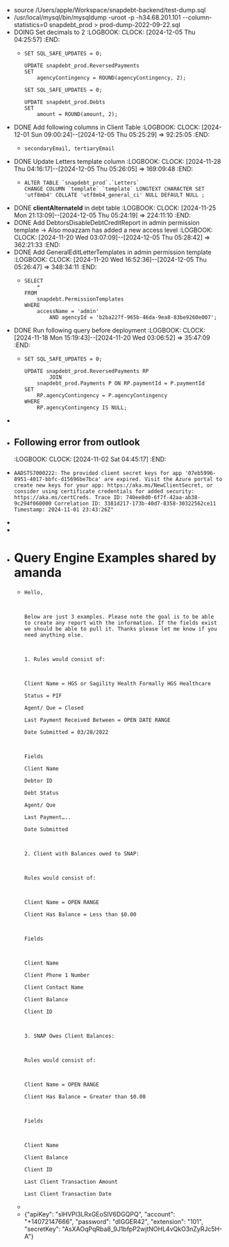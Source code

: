 - source /Users/apple/Workspace/snapdebt-backend/test-dump.sql
- /usr/local/mysql/bin/mysqldump -uroot -p -h34.68.201.101 --column-statistics=0 snapdebt_prod > prod-dump-2022-09-22.sql
- DOING Set decimals to 2
  :LOGBOOK:
  CLOCK: [2024-12-05 Thu 04:25:57]
  :END:
	- ```apl
	  SET SQL_SAFE_UPDATES = 0;
	  
	  UPDATE snapdebt_prod.ReversedPayments 
	  SET 
	      agencyContingency = ROUND(agencyContingency, 2);
	      
	  SET SQL_SAFE_UPDATES = 0;
	  
	  UPDATE snapdebt_prod.Debts 
	  SET 
	      amount = ROUND(amount, 2);    
	  
	  ```
- DONE Add following columns in Client Table
  :LOGBOOK:
  CLOCK: [2024-12-01 Sun 09:00:24]--[2024-12-05 Thu 05:25:29] =>  92:25:05
  :END:
	- ```apl
	  secondaryEmail, tertiaryEmail  
	  ```
- DONE Update Letters template column
  :LOGBOOK:
  CLOCK: [2024-11-28 Thu 04:16:17]--[2024-12-05 Thu 05:26:05] =>  169:09:48
  :END:
	- ```apl
	  ALTER TABLE `snapdebt_prod`.`Letters` 
	  CHANGE COLUMN `template` `template` LONGTEXT CHARACTER SET 'utf8mb4' COLLATE 'utf8mb4_general_ci' NULL DEFAULT NULL ;
	  ```
- DONE **clientAlternateId** in debt table
  :LOGBOOK:
  CLOCK: [2024-11-25 Mon 21:13:09]--[2024-12-05 Thu 05:24:19] =>  224:11:10
  :END:
- DONE Add DebtorsDisableDebtCreditReport in admin permission template -> Also moazzam has added a new access level
  :LOGBOOK:
  CLOCK: [2024-11-20 Wed 03:07:09]--[2024-12-05 Thu 05:28:42] =>  362:21:33
  :END:
- DONE Add GeneralEditLetterTemplates in admin permission template
  :LOGBOOK:
  CLOCK: [2024-11-20 Wed 16:52:36]--[2024-12-05 Thu 05:26:47] =>  348:34:11
  :END:
	- ```apl
	  SELECT 
	      *
	  FROM
	      snapdebt.PermissionTemplates
	  WHERE
	      accessName = 'admin'
	          AND agencyId = 'b2ba227f-965b-46da-9ea8-83be9260e007';
	  ```
- DONE Run following query before deployment
  :LOGBOOK:
  CLOCK: [2024-11-18 Mon 15:19:43]--[2024-11-20 Wed 03:06:52] =>  35:47:09
  :END:
	- ```apl
	  SET SQL_SAFE_UPDATES = 0;
	  
	  UPDATE snapdebt_prod.ReversedPayments RP
	          JOIN
	      snapdebt_prod.Payments P ON RP.paymentId = P.paymentId 
	  SET 
	      RP.agencyContingency = P.agencyContingency
	  WHERE
	      RP.agencyContingency IS NULL;
	  ```
-
- ## Following error from outlook
  :LOGBOOK:
  CLOCK: [2024-11-02 Sat 04:45:17]
  :END:
- ```apl
  AADSTS7000222: The provided client secret keys for app '07eb5996-8951-4017-bbfc-d15696be7bca' are expired. Visit the Azure portal to create new keys for your app: https://aka.ms/NewClientSecret, or consider using certificate credentials for added security: https://aka.ms/certCreds. Trace ID: 740ee8d0-6f7f-42aa-ab38-9c294f060000 Correlation ID: 3381d217-173b-40d7-8358-30322562ce11 Timestamp: 2024-11-01 23:43:26Z"
  ```
-
-
- # Query Engine Examples shared by amanda
	- ```apl
	  Hello,
	  
	   
	  
	  Below are just 3 examples. Please note the goal is to be able to create any report with the information. If the fields exist we should be able to pull it. Thanks please let me know if you need anything else.
	  
	   
	  
	  1. Rules would consist of:
	  
	   
	  
	  Client Name = HGS or Sagility Health Formally HGS Healthcare
	  
	  Status = PIF
	  
	  Agent/ Que = Closed
	  
	  Last Payment Received Between = OPEN DATE RANGE
	  
	  Date Submitted = 03/28/2022
	  
	   
	  
	  Fields
	  
	  Client Name
	  
	  Debtor ID
	  
	  Debt Status
	  
	  Agent/ Que
	  
	  Last Payment…..
	  
	  Date Submitted
	  
	   
	  
	  2. Client with Balances owed to SNAP:
	  
	   
	  
	  Rules would consist of:
	  
	   
	  
	  Client Name = OPEN RANGE
	  
	  Client Has Balance = Less than $0.00
	  
	   
	  
	  Fields
	  
	   
	  
	  Client Name
	  
	  Client Phone 1 Number
	  
	  Client Contact Name
	  
	  Client Balance
	  
	  Client ID
	  
	   
	  
	  3. SNAP Owes Client Balances:
	  
	   
	  
	  Rules would consist of:
	  
	   
	  
	  Client Name = OPEN RANGE
	  
	  Client Has Balance = Greater than $0.00
	  
	   
	  
	  Fields
	  
	   
	  
	  Client Name
	  
	  Client Balance
	  
	  Client ID
	  
	  Last Client Transaction Amount
	  
	  Last Client Transaction Date
	  ```
	-
	- {"apiKey": "slHVPl3LRxGEoSlV6DGQPQ", "account": "+14072147666", "password": "dIGGER42", "extension": "101", "secretKey": "AsXAOqPqRba8_9J1bfpP2wjtNOHL4vQkO3nZyRJc5H-A"}